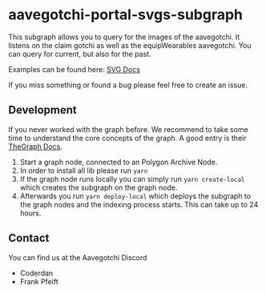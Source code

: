 # aavegotchi-portal-svgs-subgraph

This subgraph allows you to query for the images of the aavegotchi.
It listens on the claim gotchi as well as the equipWearables aavegotchi.
You can query for current, but also for the past.

Examples can be found here: [SVG Docs](https://docs.aavegotchi.com/subgraphs/svg-subgraph)

If you miss something or found a bug please feel free to create an issue.

## Development

If you never worked with the graph before. We recommend to take some time to understand the core concepts of the graph. A good entry is their [TheGraph Docs](https://thegraph.com/docs/developer/quick-start).

1. Start a graph node, connected to an Polygon Archive Node. 
2. In order to install all lib please run ```yarn```
3. If the graph node runs locally you can simply run ```yarn create-local``` which creates the subgraph on the graph node. 
4. Afterwards you run ```yarn deploy-local``` which deploys the subgraph to the graph nodes and the indexing process starts. This can take up to 24 hours.

## Contact

You can find us at the Aavegotchi Discord
- Coderdan
- Frank Pfeift
